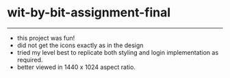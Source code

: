 # wit-by-bit-assignment-final

---

- this project was fun!
- did not get the icons exactly as in the design
- tried my level best to replicate both styling and login implementation as required.
- better viewed in 1440 x 1024 aspect ratio.
